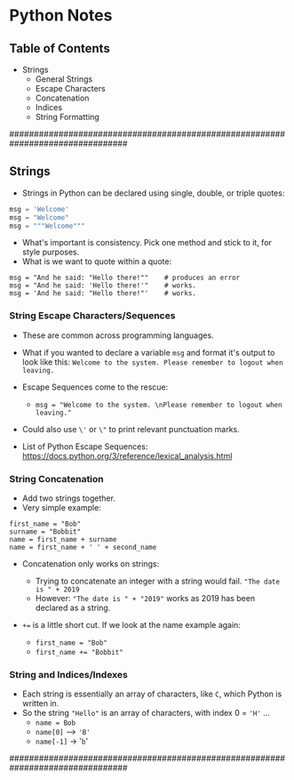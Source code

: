 # Python Notes

## Table of Contents

- Strings
  - General Strings
  - Escape Characters
  - Concatenation
  - Indices
  - String Formatting

################################################################################

## Strings

- Strings in Python can be declared using single, double, or triple quotes:

```python
msg = 'Welcome'
msg = "Welcome"
msg = """Welcome"""
```

- What's important is consistency.  Pick one method and stick to it, for style purposes.
- What is we want to quote within a quote:

```
msg = "And he said: "Hello there!""    # produces an error
msg = "And he said: 'Hello there!'"    # works.
msg = 'And he said: "Hello there!"'    # works.
```

### String Escape Characters/Sequences

- These are common across programming languages.
- What if you wanted to declare a variable `msg` and format it's output to look like this:
        ```
        Welcome to the system.
        Please remember to logout when leaving.
        ```

- Escape Sequences come to the rescue:
  - `msg = "Welcome to the system. \nPlease remember to logout when leaving."`

- Could also use `\'` or `\"` to print relevant punctuation marks.
- List of Python Escape Sequences: https://docs.python.org/3/reference/lexical_analysis.html


### String Concatenation

- Add two strings together.
- Very simple example:

```
first_name = "Bob"
surname = "Bobbit"
name = first_name + surname
name = first_name + ' ' + second_name
```

- Concatenation only works on strings:
  - Trying to concatenate an integer with a string would fail. `"The date is " + 2019`
  - However: `"The date is " + "2019"` works as 2019 has been declared as a string.

- `+=` is a little short cut.  If we look at the name example again:
  - `first_name = "Bob"`
  - `first_name += "Bobbit"`


### String and Indices/Indexes

- Each string is essentially an array of characters, like `C`, which Python is written in.
- So the string `"Hello"` is an array of characters, with index 0 = `'H'` ...
  - `name = Bob`
  - `name[0]` --> `'B'`
  - `name[-1]` -> '`b`'



################################################################################
